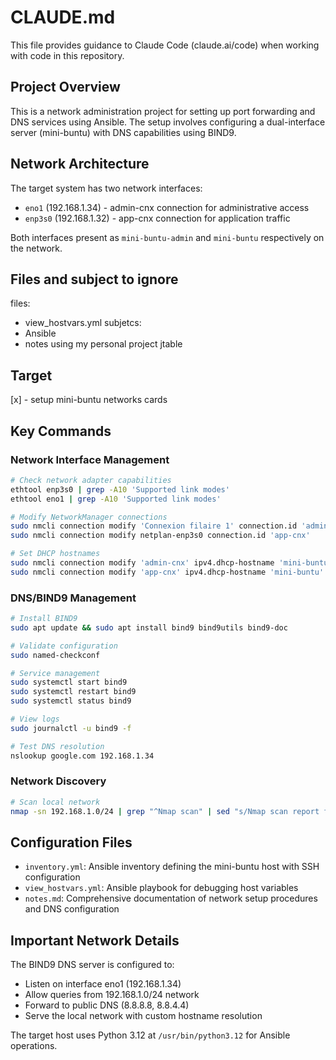 # CLAUDE.md

This file provides guidance to Claude Code (claude.ai/code) when working with code in this repository.

## Project Overview

This is a network administration project for setting up port forwarding and DNS services using Ansible. The setup involves configuring a dual-interface server (mini-buntu) with DNS capabilities using BIND9.

## Network Architecture

The target system has two network interfaces:
- `eno1` (192.168.1.34) - admin-cnx connection for administrative access
- `enp3s0` (192.168.1.32) - app-cnx connection for application traffic

Both interfaces present as `mini-buntu-admin` and `mini-buntu` respectively on the network.

## Files and subject to ignore 
files:
- view_hostvars.yml
subjetcs:
- Ansible
- notes using my personal project jtable


## Target 

[x] - setup mini-buntu networks cards


## Key Commands

### Network Interface Management
```bash
# Check network adapter capabilities
ethtool enp3s0 | grep -A10 'Supported link modes'
ethtool eno1 | grep -A10 'Supported link modes'

# Modify NetworkManager connections
sudo nmcli connection modify 'Connexion filaire 1' connection.id 'admin-cnx'
sudo nmcli connection modify netplan-enp3s0 connection.id 'app-cnx'

# Set DHCP hostnames
sudo nmcli connection modify 'admin-cnx' ipv4.dhcp-hostname 'mini-buntu-admin'
sudo nmcli connection modify 'app-cnx' ipv4.dhcp-hostname 'mini-buntu'
```

### DNS/BIND9 Management
```bash
# Install BIND9
sudo apt update && sudo apt install bind9 bind9utils bind9-doc

# Validate configuration
sudo named-checkconf

# Service management
sudo systemctl start bind9
sudo systemctl restart bind9
sudo systemctl status bind9

# View logs
sudo journalctl -u bind9 -f

# Test DNS resolution
nslookup google.com 192.168.1.34
```

### Network Discovery
```bash
# Scan local network
nmap -sn 192.168.1.0/24 | grep "^Nmap scan" | sed "s/Nmap scan report for//g"
```

## Configuration Files

- `inventory.yml`: Ansible inventory defining the mini-buntu host with SSH configuration
- `view_hostvars.yml`: Ansible playbook for debugging host variables
- `notes.md`: Comprehensive documentation of network setup procedures and DNS configuration

## Important Network Details

The BIND9 DNS server is configured to:
- Listen on interface eno1 (192.168.1.34)
- Allow queries from 192.168.1.0/24 network
- Forward to public DNS (8.8.8.8, 8.8.4.4)
- Serve the local network with custom hostname resolution

The target host uses Python 3.12 at `/usr/bin/python3.12` for Ansible operations.

